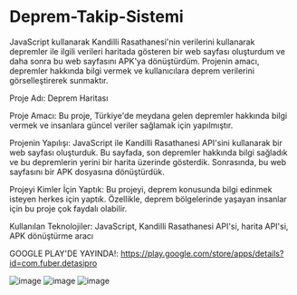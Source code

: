 # Deprem-Takip-Sistemi
JavaScript kullanarak Kandilli Rasathanesi'nin verilerini kullanarak depremler ile ilgili verileri haritada gösteren bir web sayfası oluşturdum ve daha sonra bu web sayfasını APK'ya dönüştürdüm. Projenin amacı, depremler hakkında bilgi vermek ve kullanıcılara deprem verilerini görselleştirerek sunmaktır.


Proje Adı: Deprem Haritası

Proje Amacı: Bu proje, Türkiye'de meydana gelen depremler hakkında bilgi vermek ve insanlara güncel veriler sağlamak için yapılmıştır.

Projenin Yapılışı: JavaScript ile Kandilli Rasathanesi API'sini kullanarak bir web sayfası oluşturduk. Bu sayfada, son depremler hakkında bilgi sağladık ve bu depremlerin yerini bir harita üzerinde gösterdik. Sonrasında, bu web sayfasını bir APK dosyasına dönüştürdük.

Projeyi Kimler İçin Yaptık: Bu projeyi, deprem konusunda bilgi edinmek isteyen herkes için yaptık. Özellikle, deprem bölgelerinde yaşayan insanlar için bu proje çok faydalı olabilir.

Kullanılan Teknolojiler: JavaScript, Kandilli Rasathanesi API'si, harita API'si, APK dönüştürme aracı

GOOGLE PLAY'DE YAYINDA!:
https://play.google.com/store/apps/details?id=com.fuber.detasipro

![image](https://user-images.githubusercontent.com/83727951/220172372-17d34b33-53f1-426b-abcc-b571db46ae28.png)
![image](https://user-images.githubusercontent.com/83727951/220172439-5adb03e2-4b36-46f9-a2ab-82d6f7b1a9e4.png)
![image](https://user-images.githubusercontent.com/83727951/220172473-cb633ea9-6514-4911-a38e-5966d55d9be8.png)
